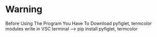 <h1>Warning</h2>
Before Using The Program You Have To Download pyfiglet, termcolor modules
write in VSC terminal --> pip install pyfiglet, termcolor
